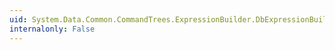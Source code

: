 ```yaml
---
uid: System.Data.Common.CommandTrees.ExpressionBuilder.DbExpressionBuilder.Variable(System.Data.Metadata.Edm.TypeUsage,System.String)
internalonly: False
---
```

